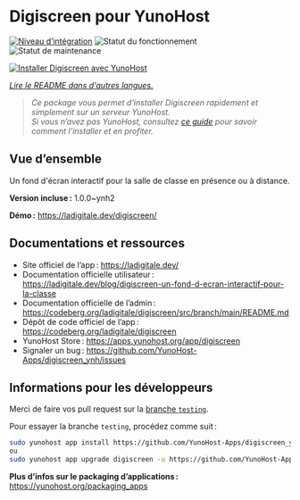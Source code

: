 <!--
Nota bene : ce README est automatiquement généré par <https://github.com/YunoHost/apps/tree/master/tools/readme_generator>
Il NE doit PAS être modifié à la main.
-->

# Digiscreen pour YunoHost

[![Niveau d’intégration](https://dash.yunohost.org/integration/digiscreen.svg)](https://ci-apps.yunohost.org/ci/apps/digiscreen/) ![Statut du fonctionnement](https://ci-apps.yunohost.org/ci/badges/digiscreen.status.svg) ![Statut de maintenance](https://ci-apps.yunohost.org/ci/badges/digiscreen.maintain.svg)

[![Installer Digiscreen avec YunoHost](https://install-app.yunohost.org/install-with-yunohost.svg)](https://install-app.yunohost.org/?app=digiscreen)

*[Lire le README dans d'autres langues.](./ALL_README.md)*

> *Ce package vous permet d’installer Digiscreen rapidement et simplement sur un serveur YunoHost.*  
> *Si vous n’avez pas YunoHost, consultez [ce guide](https://yunohost.org/install) pour savoir comment l’installer et en profiter.*

## Vue d’ensemble

Un fond d'écran interactif pour la salle de classe en présence ou à distance.


**Version incluse :** 1.0.0~ynh2

**Démo :** <https://ladigitale.dev/digiscreen/>
## Documentations et ressources

- Site officiel de l’app : <https://ladigitale.dev/>
- Documentation officielle utilisateur : <https://ladigitale.dev/blog/digiscreen-un-fond-d-ecran-interactif-pour-la-classe>
- Documentation officielle de l’admin : <https://codeberg.org/ladigitale/digiscreen/src/branch/main/README.md>
- Dépôt de code officiel de l’app : <https://codeberg.org/ladigitale/digiscreen>
- YunoHost Store : <https://apps.yunohost.org/app/digiscreen>
- Signaler un bug : <https://github.com/YunoHost-Apps/digiscreen_ynh/issues>

## Informations pour les développeurs

Merci de faire vos pull request sur la [branche `testing`](https://github.com/YunoHost-Apps/digiscreen_ynh/tree/testing).

Pour essayer la branche `testing`, procédez comme suit :

```bash
sudo yunohost app install https://github.com/YunoHost-Apps/digiscreen_ynh/tree/testing --debug
ou
sudo yunohost app upgrade digiscreen -u https://github.com/YunoHost-Apps/digiscreen_ynh/tree/testing --debug
```

**Plus d’infos sur le packaging d’applications :** <https://yunohost.org/packaging_apps>
